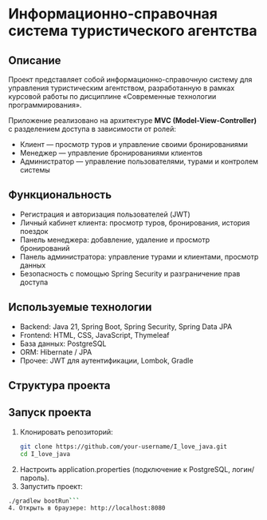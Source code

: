 # Информационно-справочная система туристического агентства

## Описание
Проект представляет собой информационно-справочную систему для управления туристическим агентством, разработанную в рамках курсовой работы по дисциплине «Современные технологии программирования».

Приложение реализовано на архитектуре **MVC (Model-View-Controller)** с разделением доступа в зависимости от ролей:
- Клиент — просмотр туров и управление своими бронированиями
- Менеджер — управление бронированиями клиентов
- Администратор — управление пользователями, турами и контролем системы

## Функциональность
- Регистрация и авторизация пользователей (JWT)
- Личный кабинет клиента: просмотр туров, бронирования, история поездок
- Панель менеджера: добавление, удаление и просмотр бронирований
- Панель администратора: управление турами и клиентами, просмотр данных
- Безопасность с помощью Spring Security и разграничение прав доступа

## Используемые технологии
- Backend: Java 21, Spring Boot, Spring Security, Spring Data JPA  
- Frontend: HTML, CSS, JavaScript, Thymeleaf  
- База данных: PostgreSQL  
- ORM: Hibernate / JPA  
- Прочее: JWT для аутентификации, Lombok, Gradle
  
## Структура проекта


## Запуск проекта
1. Клонировать репозиторий:
   ```bash
   git clone https://github.com/your-username/I_love_java.git
   cd I_love_java
2. Настроить application.properties (подключение к PostgreSQL, логин/пароль).
3. Запустить проект:
```bash
./gradlew bootRun```
4. Открыть в браузере: http://localhost:8080
